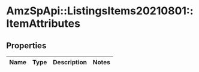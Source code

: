 # AmzSpApi::ListingsItems20210801::ItemAttributes

## Properties
Name | Type | Description | Notes
------------ | ------------- | ------------- | -------------

